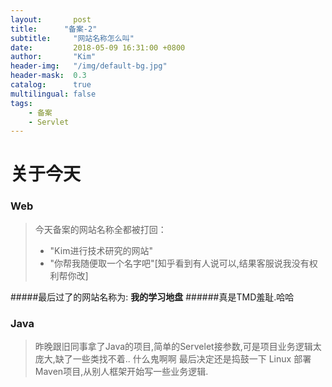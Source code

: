 ```yaml
---
layout:       post
title:      "备案-2"
subtitle:     "网站名称怎么叫"
date:         2018-05-09 16:31:00 +0800
author:       "Kim"
header-img:   "/img/default-bg.jpg"
header-mask:  0.3
catalog:      true
multilingual: false
tags:
    - 备案
    - Servlet
---
```

# 关于今天
### Web
>   今天备案的网站名称全都被打回：
> - "Kim进行技术研究的网站"
> - "你帮我随便取一个名字吧"[知乎看到有人说可以,结果客服说我没有权利帮你改]

#####最后过了的网站名称为: **我的学习地盘**
######真是TMD羞耻.哈哈

### Java
>   昨晚跟旧同事拿了Java的项目,简单的Servelet接参数,可是项目业务逻辑太庞大,缺了一些类找不着.. 什么鬼啊啊
>   最后决定还是捣鼓一下 Linux 部署 Maven项目,从别人框架开始写一些业务逻辑.


